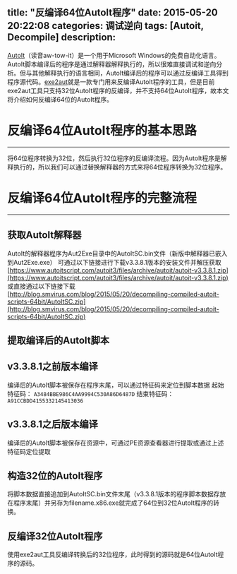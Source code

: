 title: "反编译64位AutoIt程序"
date: 2015-05-20 20:22:08
categories: 调试逆向
tags: [Autoit, Decompile]
description:
---
[AutoIt](https://www.autoitscript.com/site/autoit/)（读音aw-tow-it）是一个用于Microsoft Windows的免费自动化语言。AutoIt脚本编译后的程序是通过解释器解释执行的，所以很难直接调试和逆向分析。但与其他解释执行的语言相同，AutoIt编译后的程序可以通过反编译工具得到程序源代码。[exe2aut](https://exe2aut.coom/)就是一款专门用来反编译AutoIt程序的工具，但是目前exe2aut工具只支持32位AutoIt程序的反编译，并不支持64位AutoIt程序，故本文将介绍如何反编译64位的AutoIt程序。

<!-- more -->

# 反编译64位AutoIt程序的基本思路
***
将64位程序转换为32位，然后执行32位程序的反编译流程。因为AutoIt程序是解释执行的，所以我们可以通过替换解释器的方式来将64位程序转换为32位程序。

# 反编译64位AutoIt程序的完整流程
***
## 获取AutoIt解释器
AutoIt的解释器程序为Aut2Exe目录中的AutoItSC.bin文件（新版中解释器已嵌入到Aut2Exe.exe）
可通过以下链接进行下载v3.3.8.1版本的安装文件并解压获取
[https://www.autoitscript.com/autoit3/files/archive/autoit/autoit-v3.3.8.1.zip](https://www.autoitscript.com/autoit3/files/archive/autoit/autoit-v3.3.8.1.zip)
或直接通过以下链接下载
[http://blog.smvirus.com/blog/2015/05/20/decompiling-compiled-autoit-scripts-64bit/AutoItSC.zip](http://blog.smvirus.com/blog/2015/05/20/decompiling-compiled-autoit-scripts-64bit/AutoItSC.zip)

## 提取编译后的AutoIt脚本

## v3.3.8.1之前版本编译
编译后的AutoIt脚本被保存在程序末尾，可以通过特征码来定位到脚本数据
起始特征码： `A3484BBE986C4AA9994C530A86D6487D`
结束特征码： `A91CCBDD4155332145413036`

## v3.3.8.1之后版本编译
编译后的AutoIt脚本被保存在资源中，可通过PE资源查看器进行提取或通过上述特征码定位提取


## 构造32位的AutoIt程序
将脚本数据直接追加到AutoItSC.bin文件末尾（v3.3.8.1版本的程序脚本数据存放在程序末尾）并另存为filename.x86.exe就完成了64位到32位AutoIt程序的转换。

## 反编译32位AutoIt程序
使用exe2aut工具反编译转换后的32位程序，此时得到的源码就是64位AutoIt程序的源码。